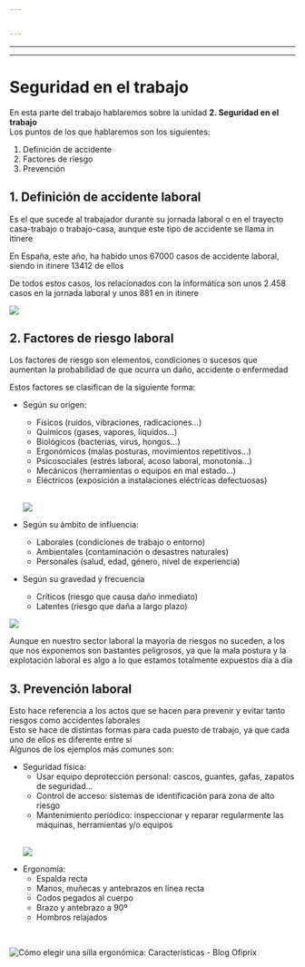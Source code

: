 ```yaml
---


---
```


<hr>
<hr>
<h1 id="seguridad-en-el-trabajo">Seguridad en el trabajo</h1>
<p>En esta parte del trabajo hablaremos sobre la unidad <strong>2. Seguridad en el trabajo</strong><br>
Los puntos de los que hablaremos son los siguientes:</p>
<ol>
<li>Definición de accidente</li>
<li>Factores de riesgo</li>
<li>Prevención</li>
</ol>
<h2 id="definición-de-accidente-laboral">1. Definición de accidente laboral</h2>
<p>Es el que sucede al trabajador durante su jornada laboral o en el trayecto casa-trabajo o trabajo-casa, aunque este tipo de accidente se llama in itinere</p>
<p>En España, este año, ha habido unos 67000 casos de accidente laboral, siendo in itinere 13412 de ellos</p>
<p>De todos estos casos, los relacionados con la informática son unos 2.458 casos en la jornada laboral y unos 881 en in itinere</p>
<p><img src="https://www.ubicaseguros.com/wp-content/uploads/2020/10/accidente.jpeg"></p>
<h2 id="factores-de-riesgo-laboral">2. Factores de riesgo laboral</h2>
<p>Los factores de riesgo son elementos, condiciones o sucesos que aumentan la probabilidad de que ocurra un daño, accidente o enfermedad</p>
<p>Estos factores se clasifican de la siguiente forma:</p>
<ul>
<li>
<p>Según su origen:</p>
<ul>
<li>Físicos (ruidos, vibraciones, radicaciones…)</li>
<li>Químicos (gases, vapores, líquidos…)</li>
<li>Biológicos (bacterias, virus, hongos…)</li>
<li>Ergonómicos (malas posturas, movimientos repetitivos…)</li>
<li>Psicosociales (estrés laboral, acoso laboral, monotonía…)</li>
<li>Mecánicos (herramientas o equipos en mal estado…)</li>
<li>Eléctricos (exposición a instalaciones eléctricas defectuosas)</li>
</ul>
</li>
<br>
<p><img src="https://img.interempresas.net/A/A875/3157711.webp"></p>
<li>
<p>Según su ámbito de influencia:</p>
<ul>
<li>Laborales (condiciones de trabajo o entorno)</li>
<li>Ambientales (contaminación o desastres naturales)</li>
<li>Personales (salud, edad, género, nivel de experiencia)</li>
</ul>
</li>
<li>
<p>Según su gravedad y frecuencia</p>
<ul>
<li>Críticos (riesgo que causa daño inmediato)</li>
<li>Latentes (riesgo que daña a largo plazo)</li>
</ul>
</li>
</ul>
<p><img src="https://blogger.googleusercontent.com/img/b/R29vZ2xl/AVvXsEgvJ7JdiP0OUS3XK7NkNw7AXgRZC_hQ8hEbn02qRTdiIR0nhOmeIssT9f83xSDiZlrH_ECFK18VEWoyGv29Av2Cm5WYA0ZKypS-bWxZNpwx5z-KYhXnfDJq8CmhXl4geertgMlCEsdJD4UpVs9fssHu5_XA64XSUBOTfrDNPAPcl3jCtntpaEIDU6nQV_8b/s467/Analis%20de%20riesgos%20en%20la%20seguridad%20ocupacional%20-%20seguridadindustrialapuntes.png"></p>
<p>Aunque en nuestro sector laboral la mayoría de riesgos no suceden, a los que nos exponemos son bastantes peligrosos, ya que la mala postura y la explotación laboral es algo a lo que estamos totalmente expuestos día a día</p>
<h2 id="prevención-laboral">3. Prevención laboral</h2>
<p>Esto hace referencia a los actos que se hacen para prevenir y evitar tanto riesgos como accidentes laborales<br>
Esto se hace de distintas formas para cada puesto de trabajo, ya que cada uno de ellos es diferente entre sí<br>
Algunos de los ejemplos más comunes son:</p>
<ul>
<li>Seguridad física:
<ul>
<li>Usar equipo deprotección personal: cascos, guantes, gafas, zapatos de seguridad…</li>
<li>Control de acceso: sistemas de identificación para zona de alto riesgo</li>
<li>Mantenimiento periódico: inspeccionar y reparar regularmente las máquinas, herramientas y/o equipos</li>
</ul>
<br>
<p><img src="https://previews.123rf.com/images/bortn66/bortn661112/bortn66111200013/11598172-la-construcci%C3%B3n-del-casco-y-guantes-de-protecci%C3%B3n-en-el-fondo-blanco.jpg"></p>
</li>
<li>Ergonomía:
<ul>
<li>Espalda recta</li>
<li>Manos, muñecas y antebrazos en línea recta</li>
<li>Codos pegados al cuerpo</li>
<li>Brazo y antebrazo a 90º</li>
<li>Hombros relajados</li>
</ul>
</li>
</ul>
<br>
<p><img src="https://www.ofiprix.com/blog_images/wp-content/uploads/2015/11/correcto-vs-incorrecto-ergonomia-720x446.jpg" alt="Cómo elegir una silla ergonómica: Características - Blog Ofiprix"></p>

